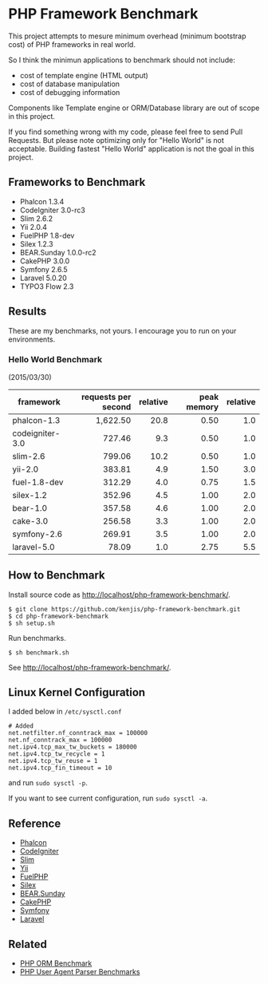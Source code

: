 # PHP Framework Benchmark

This project attempts to mesure minimum overhead (minimum bootstrap cost) of PHP frameworks in real world.

So I think the minimun applications to benchmark should not include:

* cost of template engine (HTML output)
* cost of database manipulation
* cost of debugging information

Components like Template engine or ORM/Database library are out of scope in this project.

If you find something wrong with my code, please feel free to send Pull Requests. But please note optimizing only for "Hello World" is not acceptable. Building fastest "Hello World" application is not the goal in this project.

## Frameworks to Benchmark

* Phalcon 1.3.4
* CodeIgniter 3.0-rc3
* Slim 2.6.2
* Yii 2.0.4
* FuelPHP 1.8-dev
* Silex 1.2.3
* BEAR.Sunday 1.0.0-rc2
* CakePHP 3.0.0
* Symfony 2.6.5
* Laravel 5.0.20
* TYPO3 Flow 2.3

## Results

These are my benchmarks, not yours. I encourage you to run on your environments.

### Hello World Benchmark

(2015/03/30)

|framework          |requests per second|relative|peak memory|relative|
|-------------------|------------------:|-------:|----------:|-------:|
|phalcon-1.3        |           1,622.50|    20.8|       0.50|     1.0|
|codeigniter-3.0    |             727.46|     9.3|       0.50|     1.0|
|slim-2.6           |             799.06|    10.2|       0.50|     1.0|
|yii-2.0            |             383.81|     4.9|       1.50|     3.0|
|fuel-1.8-dev       |             312.29|     4.0|       0.75|     1.5|
|silex-1.2          |             352.96|     4.5|       1.00|     2.0|
|bear-1.0           |             357.58|     4.6|       1.00|     2.0|
|cake-3.0           |             256.58|     3.3|       1.00|     2.0|
|symfony-2.6        |             269.91|     3.5|       1.00|     2.0|
|laravel-5.0        |              78.09|     1.0|       2.75|     5.5|

## How to Benchmark

Install source code as <http://localhost/php-framework-benchmark/>.

~~~
$ git clone https://github.com/kenjis/php-framework-benchmark.git
$ cd php-framework-benchmark
$ sh setup.sh
~~~

Run benchmarks.

~~~
$ sh benchmark.sh
~~~

See <http://localhost/php-framework-benchmark/>.

## Linux Kernel Configuration

I added below in `/etc/sysctl.conf`

~~~
# Added
net.netfilter.nf_conntrack_max = 100000
net.nf_conntrack_max = 100000
net.ipv4.tcp_max_tw_buckets = 180000
net.ipv4.tcp_tw_recycle = 1
net.ipv4.tcp_tw_reuse = 1
net.ipv4.tcp_fin_timeout = 10
~~~

and run `sudo sysctl -p`.

If you want to see current configuration, run `sudo sysctl -a`.

## Reference

* [Phalcon](http://phalconphp.com/)
* [CodeIgniter](http://www.codeigniter.com/)
* [Slim](http://www.slimframework.com/)
* [Yii](http://www.yiiframework.com/)
* [FuelPHP](http://fuelphp.com/)
* [Silex](http://silex.sensiolabs.org/)
* [BEAR.Sunday](https://bearsunday.github.io/)
* [CakePHP](http://cakephp.org/)
* [Symfony](http://symfony.com/)
* [Laravel](http://laravel.com/)

## Related

* [PHP ORM Benchmark](https://github.com/kenjis/php-orm-benchmark)
* [PHP User Agent Parser Benchmarks](https://github.com/kenjis/user-agent-parser-benchmarks)
